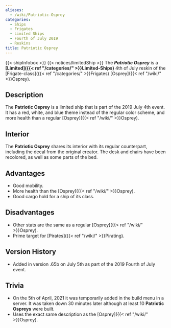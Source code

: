 ```yaml
---
aliases:
  - /wiki/Patriotic-Osprey
categories:
  - Ships
  - Frigates
  - Limited Ships
  - Fourth of July 2019
  - Reskins
title: Patriotic Osprey
---
```


{{< shipInfobox >}} {{< notices/limitedShip >}} The **_Patriotic Osprey_** is a **[Limited]({{< ref "/categories/" >}}Limited-Ships)** 4th of July reskin of the [Frigate-class]({{< ref "/categories/" >}}Frigates) [Osprey]({{< ref "/wiki/" >}}Osprey).

## Description

The **Patriotic Osprey** is a limited ship that is part of the 2019 July 4th event. It has a red, white, and blue theme instead of the regular color scheme, and more health than a regular [Osprey]({{< ref "/wiki/" >}}Osprey).

## Interior

The **Patriotic Osprey** shares its interior with its regular counterpart, including the decal from the original creator. The desk and chairs have been recolored, as well as some parts of the bed.

## Advantages

- Good mobility.
- More health than the [Osprey]({{< ref "/wiki/" >}}Osprey).
- Good cargo hold for a ship of its class.

## Disadvantages

- Other stats are the same as a regular [Osprey]({{< ref "/wiki/" >}}Osprey).
- Prime target for [Pirates]({{< ref "/wiki/" >}}Pirating).

## Version History

- Added in version .65b on July 5th as part of the 2019 Fourth of July event.

## Trivia

- On the 5th of April, 2021 it was temporarily added in the build menu in a server. It was taken down 30 minutes later although at least 10 **Patriotic Ospreys** were built.
- Uses the exact same description as the [Osprey]({{< ref "/wiki/" >}}Osprey).
